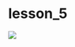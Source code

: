 # lesson_5
<img src="https://github.com/GZ91/lesson_5/workflows/Testing/badge.svg?branch=master"><br>
